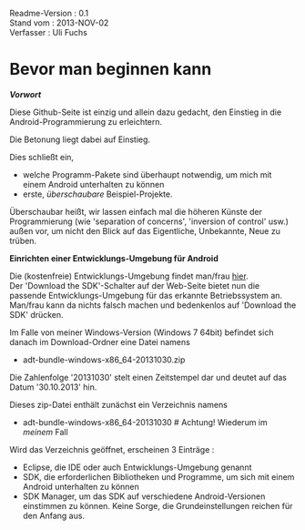 Readme-Version : 0.1  
Stand vom      : 2013-NOV-02  
Verfasser      : Uli Fuchs

Bevor man beginnen kann
=======================

***Vorwort***

Diese Github-Seite ist einzig und allein dazu gedacht, den Einstieg in die Android-Programmierung zu erleichtern.

Die Betonung liegt dabei auf Einstieg.

Dies schließt ein, 
- welche Programm-Pakete sind überhaupt notwendig, um mich mit einem Android unterhalten zu können  
- erste, *überschaubare* Beispiel-Projekte.

Überschaubar heißt, wir lassen einfach mal die höheren Künste der Programmierung (wie 'separation of concerns', 'inversion of control' usw.) außen vor, um nicht 
den Blick auf das Eigentliche, Unbekannte, Neue zu trüben.

**Einrichten einer Entwicklungs-Umgebung für Android**

Die (kostenfreie) Entwicklungs-Umgebung findet man/frau [hier](http://developer.android.com/sdk/index.html).  
Der 'Download the SDK'-Schalter auf der Web-Seite bietet nun die passende Entwicklungs-Umgebung für das erkannte Betriebssystem an.  
Man/frau kann da nichts falsch machen und bedenkenlos auf 'Download the SDK' drücken.  

Im Falle von meiner Windows-Version (Windows 7 64bit) befindet sich danach im Download-Ordner eine Datei namens 
- adt-bundle-windows-x86_64-20131030.zip

Die Zahlenfolge '20131030' stelt einen Zeitstempel dar und deutet auf das Datum '30.10.2013' hin.  

Dieses zip-Datei enthält zunächst ein Verzeichnis namens

- adt-bundle-windows-x86_64-20131030 # Achtung! Wiederum im _meinem_ Fall

Wird das Verzeichnis geöffnet, erscheinen 3 Einträge :
- Eclipse, die IDE oder auch Entwicklungs-Umgebung genannt
- SDK, die erforderlichen Bibliotheken und Programme, um sich mit einem Android unterhalten zu können
- SDK Manager, um das SDK auf verschiedene Android-Versionen einstimmen zu können. Keine Sorge, die Grundeinstellungen reichen für den Anfang aus.

<Das Ende ist noch nicht erreicht. Morgen geht es hier weiter>

